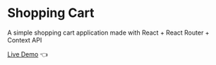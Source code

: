 # Shopping Cart

A simple shopping cart application made with React + React Router + Context API

[Live Demo](https://shopping-cart-ecru-five.vercel.app/) 👈
